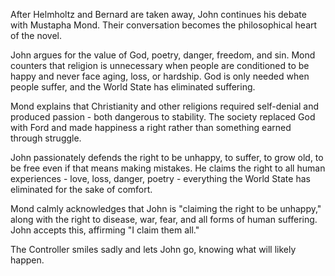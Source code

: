 After Helmholtz and Bernard are taken away, John continues his debate with Mustapha Mond. Their conversation becomes the philosophical heart of the novel.

John argues for the value of God, poetry, danger, freedom, and sin. Mond counters that religion is unnecessary when people are conditioned to be happy and never face aging, loss, or hardship. God is only needed when people suffer, and the World State has eliminated suffering.

Mond explains that Christianity and other religions required self-denial and produced passion - both dangerous to stability. The society replaced God with Ford and made happiness a right rather than something earned through struggle.

John passionately defends the right to be unhappy, to suffer, to grow old, to be free even if that means making mistakes. He claims the right to all human experiences - love, loss, danger, poetry - everything the World State has eliminated for the sake of comfort.

Mond calmly acknowledges that John is "claiming the right to be unhappy," along with the right to disease, war, fear, and all forms of human suffering. John accepts this, affirming "I claim them all."

The Controller smiles sadly and lets John go, knowing what will likely happen.